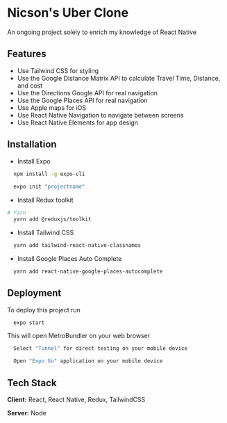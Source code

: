 

# Nicson's Uber Clone
An ongoing project solely to enrich my knowledge of React Native


## Features

- Use Tailwind CSS for styling
- Use the Google Distance Matrix API to calculate Travel Time, Distance, and cost
- Use the Directions Google API for real navigation
- Use the Google Places API for real navigation
- Use Apple maps for iOS 
- Use React Native Navigation to navigate between screens
- Use React Native Elements for app design


## Installation

- Install Expo

```bash
  npm install -g expo-cli
  
  expo init "projectname"
```

- Install Redux toolkit
```bash
# Yarn
  yarn add @reduxjs/toolkit
```
- Install Tailwind CSS
```bash
  yarn add tailwind-react-native-classnames
```
- Install Google Places Auto Complete
```bash
  yarn add react-native-google-places-autocomplete
```


## Deployment

To deploy this project run

```bash
  expo start
```

This  will open MetroBundler on your web browser
```bash
  Select "Tunnel" for direct testing on your mobile device
```
```bash
  Open "Expo Go" application on your mobile device
```
## Tech Stack

**Client:** React, React Native, Redux, TailwindCSS

**Server:** Node


